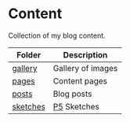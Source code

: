 # Content

Collection of my blog content.

| Folder                 | Description                      |
| ---------------------- | -------------------------------- |
| [gallery](./gallery)   | Gallery of images                |
| [pages](./pages)       | Content pages                    |
| [posts](./posts)       | Blog posts                       |
| [sketches](./sketches) | [P5](https://p5js.org/) Sketches |
